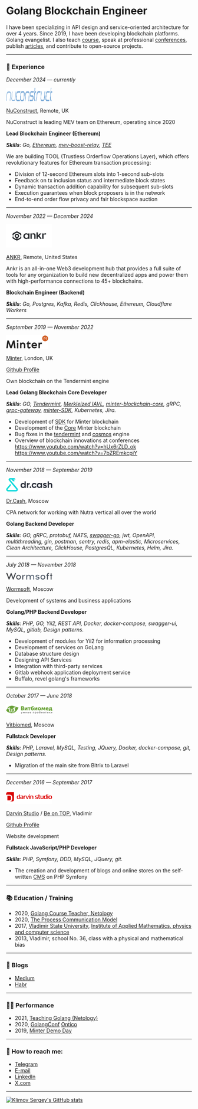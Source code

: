 # Golang Blockchain Engineer

I have been specializing in API design and service-oriented architecture for over 4 years. Since 2019, I have been developing blockchain platforms. Golang evangelist. I also teach [course](#-education--training), speak at professional [conferences](#-performance), publish [articles](#-blogs), and contribute to open-source projects.

<!--
**klim0v/klim0v** is a ✨ _special_ ✨ repository because its `README.md` (this file) appears on your GitHub profile.

Here are some ideas to get you started:

- 🔭 I’m currently working on ...
- 🌱 I’m currently learning ...
- 👯 I’m looking to collaborate on ...
- 🤔 I’m looking for help with ...
- 💬 Ask me about ...
- 📫 How to reach me: ...
- 😄 Pronouns: ...
- ⚡ Fun fact: ...
-->

---

### 🔬 Experience

_December 2024 — currently_

<img alt="NuConstruct" src="https://raw.githubusercontent.com/klim0v/klim0v.github.io/master/images/nuconstruct.svg" width="125" height="36">

[NuConstruct](https://nuconstruct.xyz/), Remote, UK

NuConstruct is leading MEV team on Ethereum, operating since 2020

**Lead Blockchain Engineer (Ethereum)**

**_Skills_**: _Go, [Ethereum](https://github.com/ethereum/go-ethereum), [mev-boost-relay](https://github.com/flashbots/mev-boost-relay), [TEE](https://collective.flashbots.net/t/searching-in-tdx/3902)_

We are building TOOL (Trustless Orderflow Operations Layer), which offers revolutionary features for Ethereum transaction processing:
* Division of 12-second Ethereum slots into 1-second sub-slots
* Feedback on tx inclusion status and intermediate block states
* Dynamic transaction addition capability for subsequent sub-slots
* Execution guarantees when block proposers is in the network
* End-to-end order flow privacy and fair blockspace auction

---

_November 2022 — December 2024_

![ANKR](https://raw.githubusercontent.com/klim0v/klim0v.github.io/master/images/ankr-logo.png)

[ANKR](https://www.ankr.com/), Remote, United States

Ankr is an all-in-one Web3 development hub that provides a full suite of tools for any organization to build new decentralized apps and power them with high-performance connections to 45+ blockchains.

**Blockchain Engineer (Backend)**

**_Skills_**: _Go, Postgres, Kafka, Redis, Clickhouse, Ethereum, Cloudflare Workers_

---

_September 2019 — November 2022_

![Minter](https://raw.githubusercontent.com/klim0v/klim0v.github.io/master/images/minter-logo.png)

[Minter](https://www.minter.network/), London, UK

[Github Profile](https://github.com/MinterTeam)

Own blockchain on the Tendermint engine

**Lead Golang Blockchain Core Developer**

**_Skills_**: _GO, [Tendermint](https://github.com/tendermint/tm-db/blob/v0.6.3/CHANGELOG.md#changelog), [Merkleized IAVL](https://github.com/cosmos/iavl/blob/v0.14.3/CHANGELOG.md#0143-november-23-2020), [minter-blockchain-core](https://github.com/MinterTeam/minter-go-node), gRPC, [grpc-gateway](https://github.com/MinterTeam/node-grpc-gateway), [minter-SDK](https://pkg.go.dev/mod/github.com/MinterTeam/minter-go-sdk/v2), Kubernetes, Jira._

- Development of [SDK](https://github.com/MinterTeam/minter-go-sdk) for Minter blockchain 
- Development of the [Core](https://github.com/MinterTeam/minter-go-node) Minter blockchain 
- Bug fixes in the [tendermint](https://github.com/tendermint/tm-db/pull/134) and [cosmos](https://github.com/cosmos/iavl/pull/324) engine
- Overview of blockchain innovations at conferences https://www.youtube.com/watch?v=hUx6rZLD_ok https://www.youtube.com/watch?v=7bZREmkcpiY

---

_November 2018 — September 2019_

![Dr.Cash](https://raw.githubusercontent.com/klim0v/klim0v.github.io/master/images/dr-cash-logo.png)

[Dr.Cash](https://dr.cash/), Moscow

CPA network for working with Nutra vertical all over the world

**Golang Backend Developer**

**_Skills_**: _GO, gRPC, protobuf, NATS, [swagger-go](https://github.com/go-swagger/go-swagger), jwt, OpenAPI, multithreading, gin, postman, sentry, redis, apm-elastic, Microservices, Clean Architecture, ClickHouse, PostgresQL, Kubernetes, Helm, Jira._

---

_July 2018 — November 2018_

![Wormsoft](https://raw.githubusercontent.com/klim0v/klim0v.github.io/master/images/wormsoft-logo.png)

[Wormsoft](https://wormsoft.ru/), Moscow

Development of systems and business applications

**Golang/PHP Backend Developer**

**_Skills_**: _PHP, GO, Yii2, REST API, Docker, docker-compose, swagger-ui, MySQL, gitlab, Design patterns._

- Development of modules for Yii2 for information processing
- Development of services on GoLang
- Database structure design
- Designing API Services
- Integration with third-party services
- Gitlab webhook application deployment service
- Buffalo, revel golang's frameworks


---

_October 2017 — June 2018_

![Vitbiomed](https://raw.githubusercontent.com/klim0v/klim0v.github.io/master/images/vitbiomed-logo.png)

[Vitbiomed](http://vitbiomed.ru/), Moscow

**Fullstack  Developer**

**_Skills_**: _PHP, Laravel, MySQL, Testing, JQuery, Docker, docker-compose, git, Design patterns._

- Migration of the main site from Bitrix to Laravel


---

_December 2016 — September 2017_

![Darvin Studio](https://raw.githubusercontent.com/klim0v/klim0v.github.io/master/images/darvin-studio-logo.png)

[Darvin Studio](https://www.darvin-studio.ru/) / [Be on TOP](https://www.beontop.ae/), Vladimir

[Github Profile](https://github.com/DarvinStudio)

Website development

**Fullstack JavaScript/PHP Developer**

**_Skills_**: _PHP, Symfony, DDD, MySQL, JQuery, git._

- The creation and development of blogs and online stores on the self-written [CMS](https://github.com/DarvinStudio) on PHP Symfony 


---

### 📚 Education / Training

- 2020, [Golang Course Teacher, Netology](https://youtu.be/wTbH3FpxI0o)
- 2020, [The Process Communication Model](https://github.com/klim0v/klim0v.github.io/raw/master/pdf/K2MPROF-340578.pdf)
- 2017, [Vladimir State University](https://www.vlsu.ru/), [Institute of Applied Mathematics, physics and computer science](http://ipmfi.vlsu.ru/)
- 2013, Vladimir, school No. 36, class with a physical and mathematical bias

---

### 📝 Blogs

- [Medium](https://medium.com/@klim0v)
- [Habr](https://habr.com/ru/users/klim0v/)

---

### 👨‍🏫 Performance

- 2021, [Teaching Golang (Netology)](https://youtu.be/wTbH3FpxI0o)
- 2020, [GolangConf](https://www.youtube.com/watch?v=Q9x1FVPDGu4) [Ontico](https://golangconf.ru/2020/abstracts/6761)
- 2019, [Minter Demo Day](https://youtu.be/7bZREmkcpiY)

---

### 📇 How to reach me:

- [Telegram](https://t.me/klmff)
- [E-mail](mailto:crazyuser704@gmail.com)
- [LinkedIn](https://www.linkedin.com/in/klim0v/)
- [X.com](https://x.com/0xGoDev)

---

[![Klimov Sergey's GitHub stats](https://github-readme-stats.vercel.app/api?username=klim0v&show_icons=true&theme=dracula)](https://github.com/anuraghazra/github-readme-stats)
